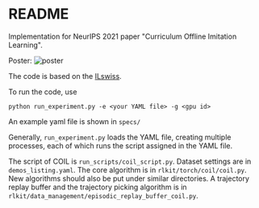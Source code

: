 # README

Implementation for NeurIPS 2021 paper "Curriculum Offline Imitation Learning". 

Poster:
![poster](https://github.com/apexrl/COIL/edit/master/NIPS-Poster-COIL.png)

The code is based on the [ILswiss](https://github.com/Ericonaldo/ILSwiss).

To run the code, use

`python run_experiment.py -e <your YAML file> -g <gpu id>`

An example yaml file is shown in `specs/`

Generally,  `run_experiment.py` loads the YAML file, creating multiple processes, each of which runs the script assigned in the YAML file. 

The script of COIL is `run_scripts/coil_script.py`. Dataset settings are in `demos_listing.yaml`. The core algorithm is in `rlkit/torch/coil/coil.py`. New algorithms should also be put under similar directories. A trajectory replay buffer and the trajectory picking algorithm is in `rlkit/data_management/episodic_replay_buffer_coil.py`.
